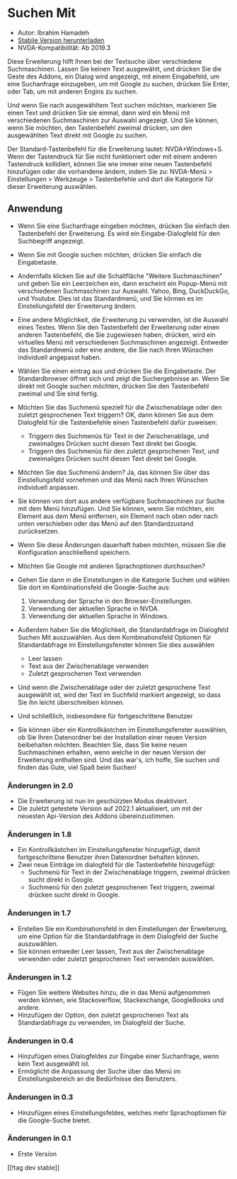# Suchen Mit #

* Autor: Ibrahim Hamadeh
* [Stabile Version herunterladen][1]
* NVDA-Kompatibilität: Ab 2019.3

Diese Erweiterung hilft Ihnen bei der Textsuche über verschiedene
Suchmaschinen. Lassen Sie keinen Text ausgewählt, und drücken Sie die Geste
des Addons, ein Dialog wird angezeigt, mit einem Eingabefeld, um eine
Suchanfrage einzugeben, um mit Google zu suchen, drücken Sie Enter, oder
Tab, um mit anderen Engins zu suchen.

Und wenn Sie nach ausgewähltem Text suchen möchten, markieren Sie einen Text
und drücken Sie sie einmal, dann wird ein Menü mit verschiedenen
Suchmaschinen zur Auswahl angezeigt. Und Sie können, wenn Sie möchten, den
Tastenbefehl zweimal drücken, um den ausgewählten Text direkt mit Google zu
suchen.

Der Standard-Tastenbefehl für die Erweiterung lautet: NVDA+Windows+S. Wenn der Tastendruck für Sie nicht funktioniert oder mit einem anderen Tastendruck kollidiert, können Sie wie immer eine neuen Tastenbefehl hinzufügen oder die vorhandene ändern, indem Sie zu: NVDA-Menü > Einstellungen > Werkzeuge > Tastenbefehle und dort die Kategorie für dieser Erweiterung auswählen.

## Anwendung

* Wenn Sie eine Suchanfrage eingeben möchten, drücken Sie einfach den
  Tastenbefehl der Erweiterung. Es wird ein Eingabe-Dialogfeld für den
  Suchbegriff angezeigt.
* Wenn Sie mit Google suchen möchten, drücken Sie einfach die Eingabetaste.
* Andernfalls klicken Sie auf die Schaltfläche "Weitere Suchmaschinen" und
  geben Sie ein Leerzeichen ein, dann erscheint ein Popup-Menü mit
  verschiedenen Suchmaschinen zur Auswahl. Yahoo, Bing, DuckDuckGo, und
  Youtube. Dies ist das Standardmenü, und Sie können es im Einstellungsfeld
  der Erweiterung ändern.
* Eine andere Möglichkeit, die Erweiterung zu verwenden, ist die Auswahl
  eines Textes. Wenn Sie den Tastenbefehl der Erweiterung oder einen anderen
  Tastenbefehl, die Sie zugewiesen haben, drücken, wird ein virtuelles Menü
  mit verschiedenen Suchmaschinen angezeigt. Entweder das Standardmenü oder
  eine andere, die Sie nach Ihren Wünschen individuell angepasst haben.
* Wählen Sie einen eintrag aus und drücken Sie die Eingabetaste. Der
  Standardbrowser öffnet sich und zeigt die Suchergebnisse an. Wenn Sie
  direkt mit Google suchen möchten, drücken Sie den Tastenbefehl zweimal und
  Sie sind fertig.
* Möchten Sie das Suchmenü speziell für die Zwischenablage oder den zuletzt
  gesprochenen Text triggern? OK, dann können Sie aus dem Dialogfeld für die
  Tastenbefehle einen Tastenbefehl dafür zuweisen:
    * Triggern des Suchmenüs für Text in der Zwischenablage, und zweimaliges
      Drücken sucht diesen Text direkt bei Google.
    * Triggern des Suchmenüs für den zuletzt gesprochenen Text, und
      zweimaliges Drücken sucht diesen Text direkt bei Google.
* Möchten Sie das Suchmenü ändern? Ja, das können Sie über das
  Einstellungsfeld vornehmen und das Menü nach Ihren Wünschen individuell
  anpassen.
* Sie können von dort aus andere verfügbare Suchmaschinen zur Suche mit dem
  Menü hinzufügen. Und Sie können, wenn Sie möchten, ein Element aus dem
  Menü entfernen, ein Element nach oben oder nach unten verschieben oder das
  Menü auf den Standardzustand zurücksetzen.
* Wenn Sie diese Änderungen dauerhaft haben möchten, müssen Sie die
  Konfiguration anschließend speichern.
* Möchten Sie Google mit anderen Sprachoptionen durchsuchen?
* Gehen Sie dann in die Einstellungen in die Kategorie Suchen und wählen Sie
  dort im Kombinationsfeld die Google-Suche aus:

    1. Verwendung der Sprache in den Browser-Einstellungen.
    2. Verwendung der aktuellen Sprache in NVDA.
    3. Verwendung der aktuellen Sprache in Windows.

* Außerdem haben Sie die Möglichkeit, die Standardabfrage im Dialogfeld
  Suchen Mit auszuwählen. Aus dem Kombinationsfeld Optionen für
  Standardabfrage im Einstellungsfenster können Sie dies auswählen

    * Leer lassen
    * Text aus der Zwischenablage verwenden
    * Zuletzt gesprochenen Text verwenden

* Und wenn die Zwischenablage oder der zuletzt gesprochene Text ausgewählt
  ist, wird der Text im Suchfeld markiert angezeigt, so dass Sie ihn leicht
  überschreiben können.
* Und schließlich, insbesondere für fortgeschrittene Benutzer
* Sie können über ein Kontrollkästchen im Einstellungsfenster auswählen, ob
  Sie Ihren Datenordner bei der Installation einer neuen Version beibehalten
  möchten. Beachten Sie, dass Sie keine neuen Suchmaschinen erhalten, wenn
  welche in der neuen Version der Erweiterung enthalten sind.
Und das war's, ich hoffe, Sie suchen und finden das Gute, viel Spaß beim
Suchen!

### Änderungen in 2.0 ###

* Die Erweiterung ist nun im geschützten Modus deaktiviert.
* Die zuletzt getestete Version auf 2022.1 aktualisiert, um mit der neuesten
  Api-Version des Addons übereinzustimmen.

### Änderungen in 1.8 ###

* Ein Kontrollkästchen im Einstellungsfenster hinzugefügt, damit
  fortgeschrittene Benutzer ihren Datenordner behalten können.
* Zwei neue Einträge im dialogfeld für die Tastenbefehle hinzugefügt:
    * Suchmenü für Text in der Zwischenablage triggern, zweimal drücken
      sucht direkt in Google.
    * Suchmenü für den zuletzt gesprochenen Text triggern, zweimal drücken
      sucht direkt in Google.

### Änderungen in 1.7

* Erstellen Sie ein Kombinationsfeld in den Einstellungen der Erweiterung,
  um eine Option für die Standardabfrage in dem Dialogfeld der Suche
  auszuwählen.
* Sie können entweder Leer lassen, Text aus der Zwischenablage verwenden
  oder zuletzt gesprochenen Text verwenden auswählen.

### Änderungen in 1.2

* Fügen Sie weitere Websites hinzu, die in das Menü aufgenommen werden
  können, wie Stackoverflow, Stackexchange, GoogleBooks und andere.
* Hinzufügen der Option, den zuletzt gesprochenen Text als Standardabfrage
  zu verwenden, im Dialogfeld der Suche.

### Änderungen in 0.4

* Hinzufügen eines Dialogfeldes zur Eingabe einer Suchanfrage, wenn kein
  Text ausgewählt ist.
* Ermöglicht die Anpassung der Suche über das Menü im Einstellungsbereich an
  die Bedürfnisse des Benutzers.

### Änderungen in 0.3

* Hinzufügen eines Einstellungsfeldes, welches mehr Sprachoptionen für die
  Google-Suche bietet.

### Änderungen in 0.1

* Erste Version

[[!tag dev stable]]

[1]: https://addons.nvda-project.org/files/get.php?file=searchwith
